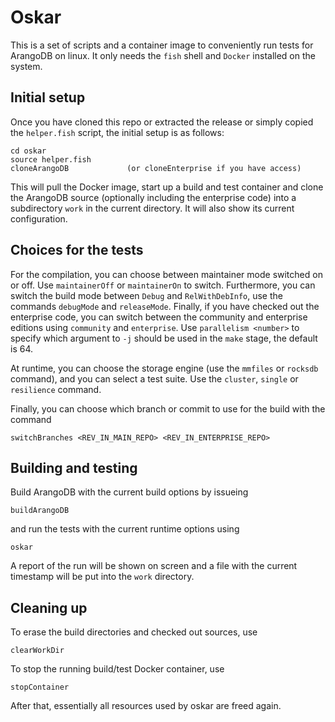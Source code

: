 # Oskar

This is a set of scripts and a container image to conveniently run
tests for ArangoDB on linux. It only needs the `fish` shell and `Docker`
installed on the system.

## Initial setup

Once you have cloned this repo or extracted the release or simply copied
the `helper.fish` script, the initial setup is as follows:

    cd oskar
    source helper.fish
    cloneArangoDB             (or cloneEnterprise if you have access)
    
This will pull the Docker image, start up a build and test container
and clone the ArangoDB source (optionally including the enterprise code)
into a subdirectory `work` in the current directory. It will also show
its current configuration.

## Choices for the tests

For the compilation, you can choose between maintainer mode switched on or
off. Use `maintainerOff` or `maintainerOn` to switch. Furthermore, you can
switch the build mode between `Debug` and `RelWithDebInfo`, use the commands
`debugMode` and `releaseMode`. Finally, if you have checked out the
enterprise code, you can switch between the community and enterprise
editions using `community` and `enterprise`. Use `parallelism <number>`
to specify which argument to `-j` should be used in the `make` stage,
the default is 64.

At runtime, you can choose the storage engine (use the `mmfiles` or
`rocksdb` command), and you can select a test suite. Use the `cluster`,
`single` or `resilience` command.

Finally, you can choose which branch or commit to use for the build
with the command

    switchBranches <REV_IN_MAIN_REPO> <REV_IN_ENTERPRISE_REPO>

## Building and testing

Build ArangoDB with the current build options by issueing

    buildArangoDB

and run the tests with the current runtime options using

    oskar

A report of the run will be shown on screen and a file with the current
timestamp will be put into the `work` directory.

## Cleaning up

To erase the build directories and checked out sources, use

    clearWorkDir

To stop the running build/test Docker container, use

    stopContainer

After that, essentially all resources used by oskar are freed again.
